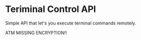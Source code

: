 # Teriminal Control API

Simple API that let's you execute terminal commands remotely.

ATM MISSING ENCRYPTION!!
